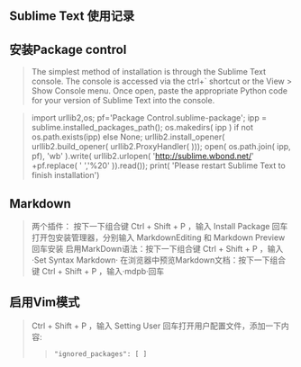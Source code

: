 ## Sublime Text 使用记录 ##

**安装Package control**
---
  > The simplest method of installation is through the Sublime Text console. The console is accessed via the ctrl+` shortcut or the View > Show Console menu. Once open, paste the appropriate Python code for your version of Sublime Text into the console.

  > import urllib2,os; pf='Package Control.sublime-package'; ipp = sublime.installed_packages_path(); os.makedirs( ipp ) if not os.path.exists(ipp) else None; urllib2.install_opener( urllib2.build_opener( urllib2.ProxyHandler( ))); open( os.path.join( ipp, pf), 'wb' ).write( urllib2.urlopen( 'http://sublime.wbond.net/' +pf.replace( ' ','%20' )).read()); print( 'Please restart Sublime Text to finish installation')

**Markdown**
---
  > 两个插件：
  > 按下一下组合键 Ctrl + Shift + P ，输入 Install Package 回车打开包安装管理器，分别输入 MarkdownEditing 和 Markdown Preview 回车安装 
  > 启用MarkDown语法：按下一下组合键 Ctrl + Shift + P ，输入·Set Syntax Markdown·
  > 在浏览器中预览Markdown文档：按下一下组合键 Ctrl + Shift + P ，输入·mdpb·回车

  **启用Vim模式**
  ---
  > Ctrl + Shift + P ，输入 Setting User 回车打开用户配置文件，添加一下内容:
  >
  >> `"ignored_packages":
    [
    ]`
